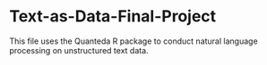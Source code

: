 # Text-as-Data-Final-Project
 This file uses the Quanteda R package to conduct natural language processing on unstructured text data. 
